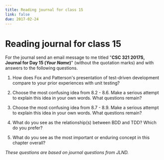 ```yaml
---
title: Reading journal for class 15
link: false
due: 2017-02-24
---
```

Reading journal for class 15
============================

For the journal send an email message to me titled "**CSC 321 2017S,
Journal for Day 15 (*Your Name*)**" (without the quotation marks) and
with answers to the following questions.

1. How does Fox and Patterson's presentation of test-driven development
compare to your prior experiences with unit testing?

2. Choose the most confusing idea from 8.2 - 8.6. Make a serious attempt
to explain this idea in your own words. What questions remain?

3. Choose the most confusing idea from 8.7 - 8.9. Make a serious attempt
to explain this idea in your own words. What questions remain?

4. What do you see as the relationship(s) between BDD and TDD?  Which
do you prefer?

5. What do you see as the most important or enduring concept in this
chapter overall?

_These questions are based on journal questions from JLND._
